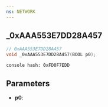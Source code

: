 ```yaml
---
ns: NETWORK
---
```

## _0xAAA553E7DD28A457

```c
// 0xAAA553E7DD28A457
void _0xAAA553E7DD28A457(BOOL p0);
```

```
console hash: 0xFD0F7EDD  
```

## Parameters
* **p0**: 

